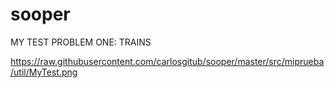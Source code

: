# sooper
MY TEST PROBLEM ONE: TRAINS

https://raw.githubusercontent.com/carlosgitub/sooper/master/src/miprueba/util/MyTest.png

